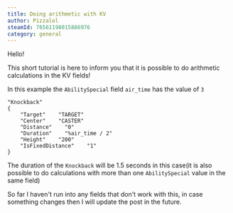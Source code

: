```yaml
---
title: Doing arithmetic with KV
author: Pizzalol
steamId: 76561198015886976
category: general
---
```


Hello! 

This short tutorial is here to inform you that it is possible to do arithmetic calculations in the KV fields!

In this example the `AbilitySpecial` field `air_time` has the value of `3`

~~~
"Knockback"
{
    "Target"    "TARGET"
    "Center"    "CASTER"
    "Distance"    "0"
    "Duration"    "%air_time / 2"
    "Height"    "200"
    "IsFixedDistance"    "1"
}
~~~
The duration of the `Knockback` will be 1.5 seconds in this case(it is also possible to do calculations with more than one `AbilitySpecial` value in the same field)

So far I haven't run into any fields that don't work with this, in case something changes then I will update the post in the future.
